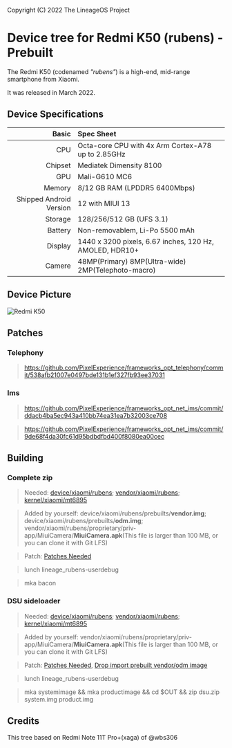 Copyright (C) 2022 The LineageOS Project
# Device tree for Redmi K50 (rubens) - Prebuilt

The Redmi K50 (codenamed _"rubens"_) is a high-end, mid-range smartphone from Xiaomi.

It was released in March 2022.

## Device Specifications

|                   Basic | Spec Sheet                                              |
| ----------------------: | :------------------------------------------------------ |
|                     CPU | Octa-core CPU with 4x Arm Cortex-A78 up to 2.85GHz      |
|                 Chipset | Mediatek Dimensity 8100                                 |
|                     GPU | Mali-G610 MC6                                           |
|                  Memory | 8/12 GB RAM (LPDDR5 6400Mbps)                           |
| Shipped Android Version | 12 with MIUI 13                                         |
|                 Storage | 128/256/512 GB (UFS 3.1)                                |
|                 Battery | Non-removablem, Li-Po 5500 mAh                          |
|                 Display | 1440 x 3200 pixels, 6.67 inches, 120 Hz, AMOLED, HDR10+ |
|                  Camere | 48MP(Primary) 8MP(Ultra-wide) 2MP(Telephoto-macro)      |

## Device Picture
![Redmi K50](https://cdn.cnbj0.fds.api.mi-img.com/b2c-shopapi-pms/pms_1653381863.47942179.png)

## Patches

### Telephony
> https://github.com/PixelExperience/frameworks_opt_telephony/commit/538afb21007e0497bde131b1ef327fb93ee37031

### Ims
> https://github.com/PixelExperience/frameworks_opt_net_ims/commit/ddacb4ba5ec943a410bb74ea31ea7b32003ce708

> https://github.com/PixelExperience/frameworks_opt_net_ims/commit/9de68f4da30fc61d95bdbdfbd400f8080ea00cec

## Building

### Complete zip
> Needed: [device/xiaomi/rubens](https://github.com/YuKongA/device_xiaomi_rubens-prebuilt); [vendor/xiaomi/rubens](https://github.com/YuKongA/vendor_xiaomi_rubens-prebuilt); [kernel/xiaomi/mt6895](https://github.com/wbs306/kernel_xiaomi_mt6895)

> Added by yourself: device/xiaomi/rubens/prebuilts/<b>vendor.img</b>; device/xiaomi/rubens/prebuilts/<b>odm.img</b>; vendor/xiaomi/rubens/proprietary/priv-app/MiuiCamera/<b>MiuiCamera.apk</b>(This file is larger than 100 MB, or you can clone it with Git LFS)

> Patch: [Patches Needed](#Patches)

> lunch lineage_rubens-userdebug

> mka bacon

### DSU sideloader
> Needed: [device/xiaomi/rubens](https://github.com/YuKongA/device_xiaomi_rubens-prebuilt); [vendor/xiaomi/rubens](https://github.com/YuKongA/vendor_xiaomi_rubens-prebuilt); [kernel/xiaomi/mt6895](https://github.com/wbs306/kernel_xiaomi_mt6895)

> Added by yourself: vendor/xiaomi/rubens/proprietary/priv-app/MiuiCamera/<b>MiuiCamera.apk</b>(This file is larger than 100 MB, or you can clone it with Git LFS)

> Patch: [Patches Needed](#Patches), [Drop import prebuilt vendor/odm image](https://github.com/YuKongA/device_xiaomi_rubens-prebuilt/commit/96060cfb8e85fa1a1e6728c68d08b36db233fa5d)

> lunch lineage_rubens-userdebug

> mka systemimage && mka productimage && cd $OUT && zip dsu.zip system.img product.img

## Credits
This tree based on Redmi Note 11T Pro+(xaga) of @wbs306
